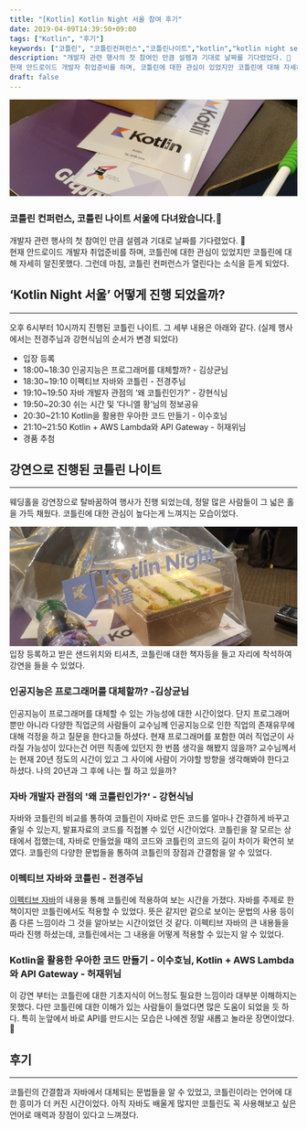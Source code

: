 ```yaml
---
title: "[Kotlin] Kotlin Night 서울 참여 후기"
date: 2019-04-09T14:39:50+09:00
tags: ["Kotlin", "후기"]
keywords: ["코틀린", "코틀린컨퍼런스","코틀린나이트","kotlin","kotlin night seoul"]
description: "개발자 관련 행사의 첫 참여인 만큼 설렘과 기대로 날짜를 기다렸었다. 🙈
현재 안드로이드 개발자 취업준비를 하며, 코틀린에 대한 관심이 있었지만 코틀린에 대해 자세히 알진못했다. 그런데 마침, 코틀린 컨퍼런스가 열린다는 소식을 듣게 되었다."
draft: false
---
```


![](/images/post/Kotlin-night-seoul1.png)
### 코틀린 컨퍼런스, 코틀린 나이트 서울에 다녀왔습니다.🎉

개발자 관련 행사의 첫 참여인 만큼 설렘과 기대로 날짜를 기다렸었다. 🙈<br>
현재 안드로이드 개발자 취업준비를 하며, 코틀린에 대한 관심이 있었지만 코틀린에 대해 자세히 알진못했다. 그런데 마침, 코틀린 컨퍼런스가 열린다는 소식을 듣게 되었다.

## ‘Kotlin Night 서울’ 어떻게 진행 되었을까?
---
오후 6시부터 10시까지 진행된 코틀린 나이트. 그 세부 내용은 아래와 같다.
(실제 행사에서는 전경주님과 강현식님의 순서가 변경 되었다)

* 입장 등록
* 18:00~18:30 인공지능은 프로그래머를 대체할까? - 김상균님
* 18:30~19:10 이펙티브 자바와 코틀린 - 전경주님
* 19:10~19:50 자바 개발자 관점의 ‘왜 코틀린인가?’ - 강현식님
* 19:50~20:30 쉬는 시간 및 ‘다니엘 황’님의 정보공유
* 20:30~21:10 Kotlin을 활용한 우아한 코드 만들기 - 이수호님
* 21:10~21:50 Kotlin + AWS Lambda와 API Gateway - 허재위님
* 경품 추첨

## 강연으로 진행된 코틀린 나이트
---
웨딩홀을 강연장으로 탈바꿈하여 행사가 진행 되었는데, 정말 많은 사람들이 그 넓은 홀을 가득 채웠다. 코틀린에 대한 관심이 높다는게 느껴지는 모습이었다.

![](/images/post/Kotlin-night-seoul2.png)
입장 등록하고 받은 샌드위치와 티셔츠, 코틀린애 대한 책자등을 들고 자리에 착석하여 강연을 들을 수 있었다.

### 인공지능은 프로그래머를 대체할까? -김상균님
인공지능이 프로그래머를 대체할 수 있는 가능성에 대한 시간이었다. 단지 프로그래머 뿐만 아니라 다양한 직업군의 사람들이 교수님께 인공지능으로 인한 직업의 존재유무에 대해 걱정을 하고 질문을 한다고들 하셨다. 
현재 프로그래머를 포함한 여러 직업군이 사라질 가능성이 있다는건 어떤 직종에 있던지 한 번쯤 생각을 해봤지 않을까?
교수님께서는 현재 20년 정도의 시간이 있고 그 사이에 사람이 가야할 방향을 생각해봐야 한다고 하셨다. 
나의 20년과 그 후에 나는 뭘 하고 있을까?
### 자바 개발자 관점의 '왜 코틀린인가?' - 강현식님
자바와 코틀린의 비교를 통하여 코틀린이 자바로 만든 코드를 얼마나 간결하게 바꾸고 줄일 수 있는지, 발표자료의 코드를 직접볼 수 있던 시간이었다. 코틀린을 잘 모르는 상태에서 접했는데, 자바로 만들었을 때의 코드와 코틀린의 코드의 길이 차이가 확연히 보였다. 
코틀린의 다양한 문법들을 통하여 코틀린의 장점과 간결함을 알 수 있었다.
### 이펙티브 자바와 코틀린 - 전경주님
[이펙티브 자바](http://www.kyobobook.co.kr/product/detailViewKor.laf?ejkGb=KOR&mallGb=KOR&barcode=9788966262281&orderClick=LAG&Kc=)의 내용을 통해 코틀린에 적용하여 보는 시간을 가졌다. 자바를 주제로 한 책이지만 코틀린에서도 적용할 수 있었다. 뜻은 같지만 겉으로 보이는 문법의 사용 등이 좀 다른 느낌이라 그 것을 알아보는 시간이었던 것 같다. 이펙티브 자바의 큰 내용들을 따라 진행 하셨는데, 코틀린에서는 그 내용을 어떻게 적용할 수 있는지 알 수 있었다.
### Kotlin을 활용한 우아한 코드 만들기 - 이수호님, Kotlin + AWS Lambda와 API Gateway - 허재위님
이 강연 부터는 코틀린에 대한 기초지식이 어느정도 필요한 느낌이라 대부분 이해하지는 못했다. 다만 코틀린에 대한 이해가 있는 사람들이 들었다면 많은 도움이 되었을 듯 하다. 특히 눈앞에서 바로 API를 만드시는 모습은 나에겐 정말 새롭고 놀라운 장면이었다.  🙉

## 후기
---
코틀린의 간결함과 자바에서 대체되는 문법들을 알 수 있었고, 코틀린이라는 언어에 대한 흥미가 더 커진 시간이었다. 아직 자바도 배울게 많지만 코틀린도 꼭 사용해보고 싶은 언어로 매력과 장점이 있다고 느껴졌다. 


